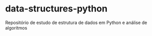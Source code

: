 # data-structures-python
Repositório de estudo de estrutura de dados em Python e análise de algoritmos
